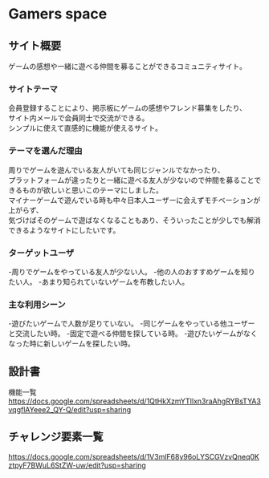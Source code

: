 # Gamers space

## サイト概要
ゲームの感想や一緒に遊べる仲間を募ることができるコミュニティサイト。

### サイトテーマ
会員登録することにより、掲示板にゲームの感想やフレンド募集をしたり、  
サイト内メールで会員同士で交流ができる。  
シンプルに使えて直感的に機能が使えるサイト。  

### テーマを選んだ理由
周りでゲームを遊んでいる友人がいても同じジャンルでなかったり、  
プラットフォームが違ったりと一緒に遊べる友人が少ないので仲間を募ることできるものが欲しいと思いこのテーマにしました。  
マイナーゲームで遊んでいる時も中々日本人ユーザーに会えずモチベーションが上がらず、  
気づけばそのゲームで遊ばなくなることもあり、そういったことが少しでも解消できるようなサイトにしたいです。  

### ターゲットユーザ
-周りでゲームをやっている友人が少ない人。
-他の人のおすすめゲームを知りたい人。
-あまり知られていないゲームを布教したい人。

### 主な利用シーン
-遊びたいゲームで人数が足りていない。
-同じゲームをやっている他ユーザーと交流したい時。
-固定で遊べる仲間を探している時。
-遊びたいゲームがなくなった時に新しいゲームを探したい時。

## 設計書
機能一覧
<https://docs.google.com/spreadsheets/d/1QtHkXzmYTIlxn3raAhgRYBsTYA3vqgflAYeee2_QY-Q/edit?usp=sharing>

## チャレンジ要素一覧
<https://docs.google.com/spreadsheets/d/1V3mlF68y96oLYSCGVzvQneq0KztpyF7BWuL6StZW-uw/edit?usp=sharing>
